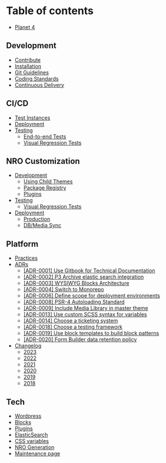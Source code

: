 # Table of contents

* [Planet 4](README.md)

## Development

* [Contribute](development/contribute.md)
* [Installation](development/installation.md)
* [Git Guidelines](development/git-guidelines.md)
* [Coding Standards](development/coding-standards.md)
* [Continuous Delivery](development/cd.md)

## CI/CD

* [Test Instances](ci-cd/test-environments.md)
* [Deployment](ci-cd/deployment.md)
* [Testing](ci-cd/testing/README.md)
  * [End-to-end Tests](ci-cd/testing/end-to-end.md)
  * [Visual Regression Tests](ci-cd/testing/visual-regression-tests.md)

## NRO Customization

* [Development](nro-customization/development/README.md)
  * [Using Child Themes](nro-customization/development/using-child-themes.md)
  * [Package Registry](nro-customization/development/package-registry.md)
  * [Plugins](nro-customization/development/plugins.md)
* [Testing](nro-customization/testing/README.md)
  * [Visual Regression Tests](nro-customization/testing/visual-regression-tests.md)
* [Deployment](nro-customization/deployment/README.md)
  * [Production](nro-customization/deployment/production.md)
  * [DB/Media Sync](nro-customization/deployment/db-media-sync.md)

## Platform

* [Practices](platform/practices.md)
* [ADRs](platform/adrs/README.md)
  * [\[ADR-0001\] Use Gitbook for Technical Documentation](platform/adrs/adr-0001-use-gitbook-for-technical-documentation.md)
  * [\[ADR-0002\] P3 Archive elastic search integration](platform/adrs/adr-0002-p3-archive-elastic-search-integration.md)
  * [\[ADR-0003\] WYSIWYG Blocks Architecture](platform/adrs/adr-0003-wysiwyg-blocks-architecture.md)
  * [\[ADR-0004\] Switch to Monorepo](platform/adrs/adr-0004-switch-to-monorepo.md)
  * [\[ADR-0006\] Define scope for deployment environments](platform/adrs/adr-0006-define-scope-for-deployment-environments.md)
  * [\[ADR-0008\] PSR-4 Autoloading Standard](platform/adrs/adr-0008-psr-4-autoloading-standard.md)
  * [\[ADR-0009\] Include Media Library in master theme](platform/adrs/adr-0009-include-media-library-in-master-theme.md)
  * [\[ADR-0013\] Use custom SCSS syntax for variables](platform/adrs/adr-0013-use-custom-scss-syntax-for-variables.md)
  * [\[ADR-0014\] Choose a ticketing system](platform/adrs/adr-0014-choose-a-ticketing-system.md)
  * [\[ADR-0018\] Choose a testing framework](platform/adrs/adr-0018-choose-a-testing-framework.md)
  * [\[ADR-0019\] Use block templates to build block patterns](platform/adrs/adr-0019-use-block-templates-to-build-block-patterns.md)
  * [\[ADR-0020\] Form Builder data retention policy](platform/adrs/adr-0020-form-builder-data-retention-policy.md)
* [Changelog](platform/changelog/README.md)
  * [2023](platform/changelog/changelog-2023.md)
  * [2022](platform/changelog/changelog-2022.md)
  * [2021](platform/changelog/changelog-2021.md)
  * [2020](platform/changelog/changelog-2020.md)
  * [2019](platform/changelog/changelog-2019.md)
  * [2018](platform/changelog/changelog-2018.md)

## Tech

* [Wordpress](tech/wordpress.md)
* [Blocks](tech/blocks.md)
* [Plugins](tech/plugins.md)
* [ElasticSearch](tech/elasticsearch.md)
* [CSS variables](tech/css-variables.md)
* [NRO Generation](tech/nro-generation.md)
* [Maintenance page](tech/maintenance-page.md)
